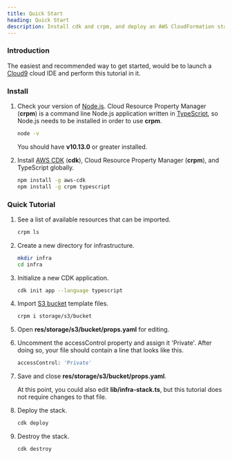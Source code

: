 ```yaml
---
title: Quick Start
heading: Quick Start
description: Install cdk and crpm, and deploy an AWS CloudFormation stack.
---
```

### Introduction

The easiest and recommended way to get started, would be to launch a [Cloud9](https://aws.amazon.com/cloud9) cloud IDE and perform this tutorial in it.

### Install

1.  Check your version of [Node.js](https://nodejs.org).  Cloud Resource Property Manager (**crpm**) is a command line Node.js application written in [TypeScript](https://www.typescriptlang.org),
    so Node.js needs to be installed in order to use **crpm**.
    
    ```bash
    node -v
    ```
    
    You should have **v10.13.0** or greater installed.

2.  Install [AWS CDK](https://aws.amazon.com/cdk) (**cdk**), Cloud Resource Property Manager (**crpm**), and TypeScript globally.

    ```bash
    npm install -g aws-cdk
    npm install -g crpm typescript
    ```

### Quick Tutorial

1.  See a list of available resources that can be imported.

    ```bash
    crpm ls
    ```

2.  Create a new directory for infrastructure.

    ```bash
    mkdir infra
    cd infra
    ```

3.  Initialize a new CDK application.

    ```bash
    cdk init app --language typescript
    ```

4.  Import [S3 bucket](https://docs.aws.amazon.com/AWSCloudFormation/latest/UserGuide/aws-properties-s3-bucket.html) template files.

    ```bash
    crpm i storage/s3/bucket
    ```

5.  Open **res/storage/s3/bucket/props.yaml** for editing.

6.  Uncomment the accessControl property and assign it 'Private'.  After doing so, your file should contain a line that looks like this.

    ```bash
    accessControl: 'Private'
    ```

7.  Save and close **res/storage/s3/bucket/props.yaml**.
    
    At this point, you could also edit **lib/infra-stack.ts**, but this tutorial does not require changes to that file.

8.  Deploy the stack.

    ```bash
    cdk deploy
    ```

9.  Destroy the stack.

    ```bash
    cdk destroy
    ```
